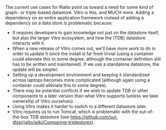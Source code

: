 The current use cases for Rialto point us toward a need for some kind of graph- or triple-based datastore. Vitro is this, and MUCH more. Adding a dependency on an entire application framework instead of adding a dependency on a data store is problematic because:

* It requires developers to gain knowledge not just on the datastore itself, but also the larger Vitro ecosystem, and how the (TDB) datastore interacts with it.
* When a new release of Vitro comes out, we'll have more work to do in order to update it since the install is far from trivial (using a container could alleviate this to some degree, although the container definition still has to be written and maintained). If we use a standalone datastore, the update will be simpler.
* Setting up a development environment and keeping it standardized across laptops becomes more complicated (although again using a container could alleviate this to some degree).
* There may be potential conflicts if we wish to update TDB or other components to a later version than what Vitro supports (unless we take ownership of Vitro ourselves).
* Using Vitro makes it harder to switch to a different datastore later.
* Vitro requires us to run Tomcat, which is problematic with the out-of-the-box TDB datastore (see https://github.com/sul-dlss/rialto/wiki/Comparing-triplestores).